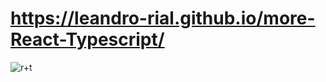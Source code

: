 # https://leandro-rial.github.io/more-React-Typescript/
![r+t](https://user-images.githubusercontent.com/64499873/131561117-cd084544-b098-4174-ba9f-cbec43b9331c.png)
